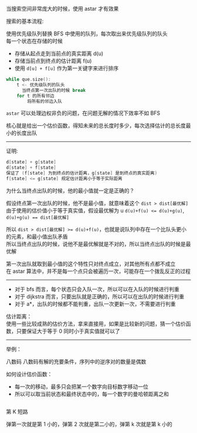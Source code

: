 当搜索空间非常庞大的时候，使用 astar 才有效果

搜索的基本流程:

使用优先级队列替换 BFS 中使用的队列，每次取出来优先级队列的队头  
每一个状态在存储的时候
- 存储从起点走到当前点的真实距离 d(u)
- 存储当前点到终点的估计距离 f(u)
- 使用 `d[u] + f[u]` 作为第一关键字来进行排序

```cpp
while que.size(): 
    t <- 优先级队列的队头 
      当终点第一次出队的时候 break 
    for t 的所有邻边 
        将所有的邻边入队
```

`astar` 可以处理边权非负的问题，在问题无解的情况下效率不如 BFS

核心就是给出一个估价函数，得知未来的总长度时多少，每次选择估计的总长度最小的长度出队  

---

证明: 

```cpp
d[state] + g[state] 
d[state] + f[state] 
保证了 (f[state] 为到终点的估计距离，g[state] 是到终点的真实距离)
f[state] <= g[state] 规定估计距离小于等于实际距离
```

为什么当终点出队的时候，他的最小值就一定是正确的？ 

假设终点第一次出队的时候，他不是最小值，就意味着这个 `dist > dist[最优解]`  
由于使用的估价值小于等于真实值，假设最优解为 u `d(u)+f(u) <= d(u)+g(u)`, `d(u)+g(u) == dist[最优解]`

所以 `dist > dist[最优解] >= d(u)+f(u)`，也就是说队列中存在一个比队头更小的元素，和最小值出队矛盾  
所以当终点出队的时候，说他不是最优解就是不对的，所以当终点出队的时候是最优解

第一次出队就取到最小值的这个特性只对终点成立，对其他所有点都不成立  
在 astar 算法中，并不是每一个点只会被遍历一次，可能存在一个拨乱反正的过程

---

- 对于 bfs 而言，每个状态只会入队一次，所以可以在入队的时候进行判重
- 对于 dijkstra 而言，只要出队就是正确的，所以可以在出队的时候进行判重
- 对于 a*，出队的时候都不能判重，出队一次更新一次，不需要进行判重

估计距离：   
使用一些比较成熟的估价方法，拿来直接用，如果是比较新的问题，猜一个估价函数，只要保证大于等于 0 同时小于真实值就可以了


---

举例：

八数码
八数码有解的充要条件，序列中的逆序对的数量是偶数

如何设计估价函数： 
- 每一次的移动，最多只会把某一个数字向目标数字移动一位
- 所以可以取当前状态和最终状态中的，每一个数字的曼哈顿距离之和

```cpp

```

第 K 短路

弹第一次就是第 1 小的，弹第 2 次就是第二小的，弹第 k 次就是第 k 小的

```cpp

```

